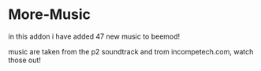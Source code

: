 # More-Music

in this addon i have added 47 new music to beemod!

music are taken from the p2 soundtrack and trom incompetech.com, watch those out!
